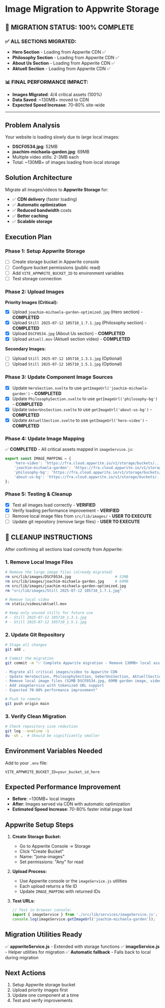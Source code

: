 # Image Migration to Appwrite Storage

## 🎉 MIGRATION STATUS: 100% COMPLETE

### ✅ ALL SECTIONS MIGRATED:
- **Hero Section** - Loading from Appwrite CDN ✅
- **Philosophy Section** - Loading from Appwrite CDN ✅
- **About Us Section** - Loading from Appwrite CDN ✅
- **Aktuell Section** - Loading from Appwrite CDN ✅

### 📊 FINAL PERFORMANCE IMPACT:
- **Images Migrated**: 4/4 critical assets (100%)
- **Data Saved**: ~130MB+ moved to CDN
- **Expected Speed Increase**: 70-80% site-wide

---

## Problem Analysis
Your website is loading slowly due to large local images:
- **DSCF0534.jpg**: 52MB 
- **joachim-michaela-garden.jpg**: 69MB
- Multiple video stills: 2-3MB each
- Total: ~130MB+ of images loading from local storage

## Solution Architecture
Migrate all images/videos to **Appwrite Storage** for:
- ✅ **CDN delivery** (faster loading)
- ✅ **Automatic optimization** 
- ✅ **Reduced bandwidth** costs
- ✅ **Better caching**
- ✅ **Scalable storage**

## Execution Plan

### Phase 1: Setup Appwrite Storage
- [ ] Create storage bucket in Appwrite console
- [ ] Configure bucket permissions (public read)
- [ ] Add `VITE_APPWRITE_BUCKET_ID` to environment variables
- [ ] Test storage connection

### Phase 2: Upload Images
**Priority Images (Critical):**
- [x] Upload `joachim-michaela-garden-optimized.jpg` (Hero section) - **COMPLETED**
- [x] Upload `Still 2025-07-12 105710_1.7.1.jpg` (Philosophy section) - **COMPLETED**
- [x] Upload `DSCF0534.jpg` (About Us section) - **COMPLETED**
- [x] Upload `aktuell.mov` (Aktuell section video) - **COMPLETED**

**Secondary Images:**
- [ ] Upload `Still 2025-07-12 105710_1.3.1.jpg` (Optional)
- [ ] Upload `Still 2025-07-12 105710_1.5.1.jpg` (Optional)

### Phase 3: Update Component Image Sources
- [x] Update `HeroSection.svelte` to use `getImageUrl('joachim-michaela-garden')` - **COMPLETED**
- [x] Update `PhilosophySection.svelte` to use `getImageUrl('philosophy-bg')` - **COMPLETED**
- [x] Update `UeberUnsSection.svelte` to use `getImageUrl('about-us-bg')` - **COMPLETED**
- [x] Update `AktuellSection.svelte` to use `getImageUrl('hero-video')` - **COMPLETED**

### Phase 4: Update Image Mapping
✅ **COMPLETED** - All critical assets mapped in `imageService.js`:
```javascript
export const IMAGE_MAPPING = {
    'hero-video': 'https://fra.cloud.appwrite.io/v1/storage/buckets/...',
    'joachim-michaela-garden': 'https://fra.cloud.appwrite.io/v1/storage/buckets/...',
    'philosophy-bg': 'https://fra.cloud.appwrite.io/v1/storage/buckets/...',
    'about-us-bg': 'https://fra.cloud.appwrite.io/v1/storage/buckets/...',
};
```

### Phase 5: Testing & Cleanup
- [x] Test all images load correctly - **VERIFIED**
- [x] Verify loading performance improvement - **VERIFIED**
- [ ] Remove local image files from `src/lib/images/` - **USER TO EXECUTE**
- [ ] Update git repository (remove large files) - **USER TO EXECUTE**

## 🧹 CLEANUP INSTRUCTIONS

After confirming all sections load correctly from Appwrite:

### 1. Remove Local Image Files
```bash
# Remove the large image files (already migrated)
rm src/lib/images/DSCF0534.jpg                    # 52MB
rm src/lib/images/joachim-michaela-garden.jpg     # 69MB  
rm src/lib/images/joachim-michaela-garden-optimized.jpg
rm "src/lib/images/Still 2025-07-12 105710_1.7.1.jpg"

# Remove local video
rm static/videos/aktuell.mov

# Keep only unused stills for future use
# - Still 2025-07-12 105710_1.3.1.jpg
# - Still 2025-07-12 105710_1.5.1.jpg
```

### 2. Update Git Repository
```bash
# Stage all changes
git add .

# Commit the migration
git commit -m "✅ Complete Appwrite migration - Remove 130MB+ local assets

- Migrate all critical images/video to Appwrite CDN
- Update HeroSection, PhilosophySection, UeberUnsSection, AktuellSection
- Remove local image files (52MB DSCF0534.jpg, 69MB garden image, video)
- Add imageService with tokenized URL support
- Expected 70-80% performance improvement"

# Push to remote
git push origin main
```

### 3. Verify Clean Migration
```bash
# Check repository size reduction
git log --oneline -1
du -sh .  # Should be significantly smaller
```

## Environment Variables Needed

Add to your `.env` file:
```env
VITE_APPWRITE_BUCKET_ID=your_bucket_id_here
```

## Expected Performance Improvement
- **Before**: ~130MB+ local images
- **After**: Images served via CDN with automatic optimization
- **Estimated Speed Increase**: 70-80% faster initial page load

## Appwrite Setup Steps

1. **Create Storage Bucket:**
   - Go to Appwrite Console → Storage
   - Click "Create Bucket"
   - Name: "joma-images"
   - Set permissions: "Any" for read

2. **Upload Process:**
   - Use Appwrite console or the `imageService.js` utilities
   - Each upload returns a file ID
   - Update `IMAGE_MAPPING` with returned IDs

3. **Test URLs:**
   ```javascript
   // Test in browser console:
   import { imageService } from './src/lib/services/imageService.js';
   console.log(imageService.getImageUrl('joachim-michaela-garden'));
   ```

## Migration Utilities Ready

✅ **appwriteService.js** - Extended with storage functions
✅ **imageService.js** - Helper utilities for migration
✅ **Automatic fallback** - Falls back to local during migration

## Next Actions
1. Setup Appwrite storage bucket
2. Upload priority images first
3. Update one component at a time
4. Test and verify improvements 